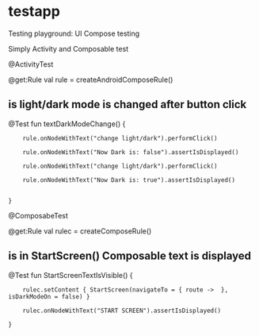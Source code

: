 # testapp
Testing playground: UI Compose testing

Simply Activity and Composable test

@ActivityTest

@get:Rule
val rule = createAndroidComposeRule<MainActivity>()

## is light/dark mode is changed after button click

@Test
fun textDarkModeChange() {

        rule.onNodeWithText("change light/dark").performClick()

        rule.onNodeWithText("Now Dark is: false").assertIsDisplayed()

        rule.onNodeWithText("change light/dark").performClick()

        rule.onNodeWithText("Now Dark is: true").assertIsDisplayed()


    }

@ComposabeTest

@get:Rule
val rulec = createComposeRule()

## is in StartScreen() Composable text is displayed

@Test
fun StartScreenTextIsVisible() {


        rulec.setContent { StartScreen(navigateTo = { route ->  }, isDarkModeOn = false) }

        rulec.onNodeWithText("START SCREEN").assertIsDisplayed()

    }




